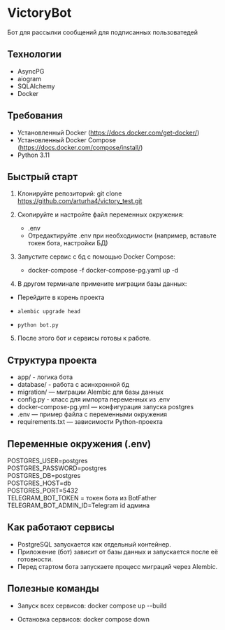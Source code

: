 # VictoryBot
Бот для рассылки сообщений для подписанных пользоватедей
## Технологии
* AsyncPG
* aiogram
* SQLAlchemy
* Docker


## Требования

- Установленный Docker (https://docs.docker.com/get-docker/)
- Установленный Docker Compose (https://docs.docker.com/compose/install/)
- Python 3.11
## Быстрый старт

1. Клонируйте репозиторий:
   git clone https://github.com/arturha4/victory_test.git

2. Скопируйте и настройте файл переменных окружения:
   - .env
   - Отредактируйте .env при необходимости (например, вставьте токен бота, настройки БД)

3. Запустите сервис с бд с помощью Docker Compose:
   - docker-compose -f docker-compose-pg.yaml up -d

4. В другом терминале примените миграции базы данных:
-  Перейдите в корень проекта 
-     alembic upgrade head
-     python bot.py

5. После этого бот и сервисы готовы к работе.
## Структура проекта
- app/ - логика бота
- database/ - работа с асинхронной бд
- migration/ — миграции Alembic для базы данных
- config.py - класс для импорта переменных из .env
- docker-compose-pg.yml — конфигурация запуска postgres
- .env — пример файла с переменными окружения
- requirements.txt — зависимости Python-проекта

## Переменные окружения (.env)
POSTGRES_USER=postgres\
POSTGRES_PASSWORD=postgres\
POSTGRES_DB=postgres\
POSTGRES_HOST=db\
POSTGRES_PORT=5432\
TELEGRAM_BOT_TOKEN = токен бота из BotFather\
TELEGRAM_BOT_ADMIN_ID=Telegram id админа

## Как работают сервисы

- PostgreSQL запускается как отдельный контейнер.
- Приложение (бот) зависит от базы данных и запускается после её готовности.
- Перед стартом бота запускаете процесс миграций через Alembic.

## Полезные команды

- Запуск всех сервисов:
  docker compose up --build

- Остановка сервисов:
  docker compose down
